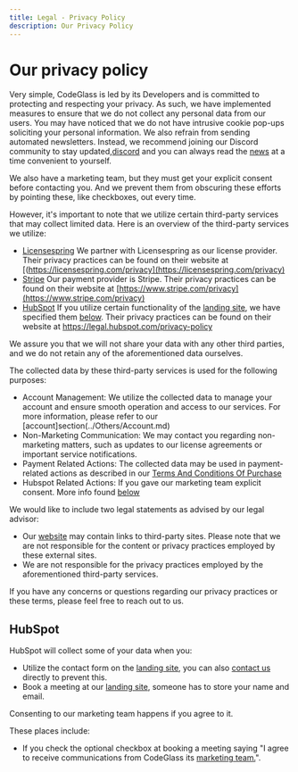 ```yaml
---
title: Legal - Privacy Policy
description: Our Privacy Policy
---
```


# Our privacy policy
Very simple, CodeGlass is led by its Developers and is committed to protecting and respecting your privacy. As such, we have implemented measures to ensure that we do not collect any personal data from our users. You may have noticed that we do not have intrusive cookie pop-ups soliciting your personal information. We also refrain from sending automated newsletters. Instead, we recommend joining our Discord community to stay updated,[discord](../../pages/contact.md#discord) and you can always read the [news](https://codeglass.io/blog.html) at a time convenient to yourself.

We also have a marketing team, but they must get your explicit consent before contacting you. And we prevent them from obscuring these efforts by pointing these, like checkboxes, out every time.

However, it's important to note that we utilize certain third-party services that may collect limited data. Here is an overview of the third-party services we utilize:
- [Licensespring](https://licensespring.com/privacy) We partner with Licensespring as our license provider. Their privacy practices can be found on their website at [(https://licensespring.com/privacy](https://licensespring.com/privacy)
- [Stripe](https://www.stripe.com/privacy) Our payment provider is Stripe. Their privacy practices can be found on their website at [https://www.stripe.com/privacy](https://www.stripe.com/privacy)
- [HubSpot](https://legal.hubspot.com/privacy-policy) If you utilize certain functionality of the [landing site](https://codeglass.io/), we have specified them [below](#hubspot). Their privacy practices can be found on their website at https://legal.hubspot.com/privacy-policy

We assure you that we will not share your data with any other third parties, and we do not retain any of the aforementioned data ourselves.


The collected data by these third-party services is used for the following purposes:

- Account Management: We utilize the collected data to manage your account and ensure smooth operation and access to our services. For more information, please refer to our [account]section(../Others/Account.md)
- Non-Marketing Communication: We may contact you regarding non-marketing matters, such as updates to our license agreements or important service notifications.
- Payment Related Actions: The collected data may be used in payment-related actions as described in our [Terms And Conditions Of Purchase](TermsAndConditionsOfPurchase.md#personal-data)
- Hubspot Related Actions: If you gave our marketing team explicit consent. More info found [below](#hubspot)


We would like to include two legal statements as advised by our legal advisor:

-   Our [website](Websites.md) may contain links to third-party sites. Please note that we are not responsible for the content or privacy practices employed by these external sites.
-   We are not responsible for the privacy practices employed by the aforementioned third-party services.

If you have any concerns or questions regarding our privacy practices or these terms, please feel free to reach out to us.


## HubSpot
HubSpot will collect some of your data when you:
- Utilize the contact form on the [landing site](https://codeglass.io/), you can also [contact us](../../pages/contact.md) directly to prevent this.
- Book a meeting at our [landing site](https://codeglass.io/), someone has to store your name and email.


Consenting to our marketing team happens if you agree to it.

These places include:
- If you check the optional checkbox at booking a meeting saying "I agree to receive communications from CodeGlass its <u>marketing team.</u>".

